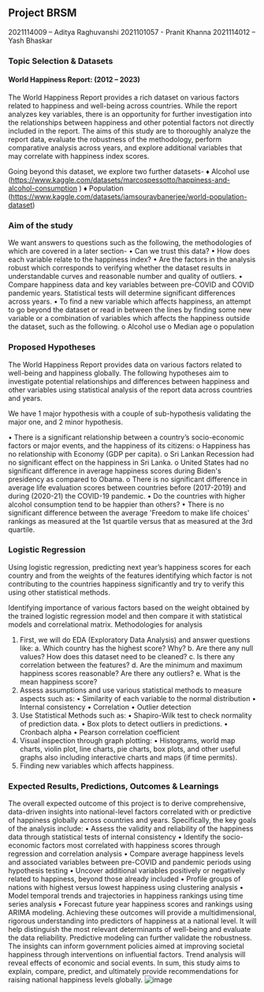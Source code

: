 ## Project BRSM

  2021114009 – Aditya Raghuvanshi
  2021101057 - Pranit Khanna
  2021114012 – Yash Bhaskar
  
### Topic Selection & Datasets
#### World Happiness Report: (2012 – 2023)

The World Happiness Report provides a rich dataset on various factors related to happiness and well-being across countries. While the report analyzes key variables, there is an opportunity for further investigation into the relationships between happiness and other potential factors not directly included in the report. The aims of this study are to thoroughly analyze the report data, evaluate the robustness of the methodology, perform comparative analysis across years, and explore additional variables that may correlate with happiness index scores.

Going beyond this dataset, we explore two further datasets-
♦	Alcohol use (https://www.kaggle.com/datasets/marcospessotto/happiness-and-alcohol-consumption )
♦	Population (https://www.kaggle.com/datasets/iamsouravbanerjee/world-population-dataset)

### Aim of the study
We want answers to questions such as the following, the methodologies of which are covered in a later section-
•	Can we trust this data? 
•	How does each variable relate to the happiness index? 
•	Are the factors in the analysis robust which corresponds to verifying whether the dataset results in understandable curves and reasonable number and quality of outliers.
•	Compare happiness data and key variables between pre-COVID and COVID pandemic years. Statistical tests will determine significant differences across years.
•	To find a new variable which affects happiness, an attempt to go beyond the dataset or read in between the lines by finding some new variable or a combination of variables which affects the happiness outside the dataset, such as the following.
o	Alcohol use
o	Median age
o	population

### Proposed Hypotheses
The World Happiness Report provides data on various factors related to well-being and happiness globally. The following hypotheses aim to investigate potential relationships and differences between happiness and other variables using statistical analysis of the report data across countries and years. 

We have 1 major hypothesis with a couple of sub-hypothesis validating the major one, and 2 minor hypothesis. 

•	There is a significant relationship between a country’s socio-economic factors or major events, and the happiness of its citizens:
o	Happiness has no relationship with Economy (GDP per capita).
o	Sri Lankan Recession had no significant effect on the happiness in Sri Lanka.
o	United States had no significant difference in average happiness scores during Biden's presidency as compared to Obama.
o	There is no significant difference in average life evaluation scores between countries before (2017-2019) and during (2020-21) the COVID-19 pandemic.
•	Do the countries with higher alcohol consumption tend to be happier than others? 
•	There is no significant difference between the average 'Freedom to make life choices' rankings as measured at the 1st quartile versus that as measured at the 3rd quartile.	

### Logistic Regression 
Using logistic regression, predicting next year’s happiness scores for each country and from the weights of the features identifying which factor is not contributing to the countries happiness significantly and try to verify this using other statistical methods. 

Identifying importance of various factors based on the weight obtained by the trained logistic regression model and then compare it with statistical models and correlational matrix.
Methodologies for analysis
1.	First, we will do EDA (Exploratory Data Analysis) and answer questions like:
a.	Which country has the highest score? Why?
b.	Are there any null values? How does this dataset need to be cleaned?
c.	Is there any correlation between the features?
d.	Are the minimum and maximum happiness scores reasonable? Are there any outliers?
e.	What is the mean happiness score?
2.	Assess assumptions and use various statistical methods to measure aspects such as:
•	Similarity of each variable to the normal distribution
•	Internal consistency
•	Correlation
•	Outlier detection
3.	Use Statistical Methods such as:
•	Shapiro-Wilk test to check normality of prediction data.
•	Box plots to detect outliers in predictions.
•	Cronbach alpha
•	Pearson correlation coefficient
4.	Visual inspection through graph plotting:
•	Histograms, world map charts, violin plot, line charts, pie charts, box plots, and other useful graphs also including interactive charts and maps (if time permits).
5.	Finding new variables which affects happiness.

### Expected Results, Predictions, Outcomes & Learnings
The overall expected outcome of this project is to derive comprehensive, data-driven insights into national-level factors correlated with or predictive of happiness globally across countries and years. Specifically, the key goals of the analysis include:
•	Assess the validity and reliability of the happiness data through statistical tests of internal consistency
•	Identify the socio-economic factors most correlated with happiness scores through regression and correlation analysis
•	Compare average happiness levels and associated variables between pre-COVID and pandemic periods using hypothesis testing
•	Uncover additional variables positively or negatively related to happiness, beyond those already included
•	Profile groups of nations with highest versus lowest happiness using clustering analysis
•	Model temporal trends and trajectories in happiness rankings using time series analysis
•	Forecast future year happiness scores and rankings using ARIMA modeling.
Achieving these outcomes will provide a multidimensional, rigorous understanding into predictors of happiness at a national level. It will help distinguish the most relevant determinants of well-being and evaluate the data reliability. Predictive modeling can further validate the robustness.
The insights can inform government policies aimed at improving societal happiness through interventions on influential factors. Trend analysis will reveal effects of economic and social events. In sum, this study aims to explain, compare, predict, and ultimately provide recommendations for raising national happiness levels globally.
![image](https://github.com/tanalpha-aditya/BRSM-Project/assets/95013905/6c2f3c5c-e92f-4046-8b38-7e4f3afd21f4)
